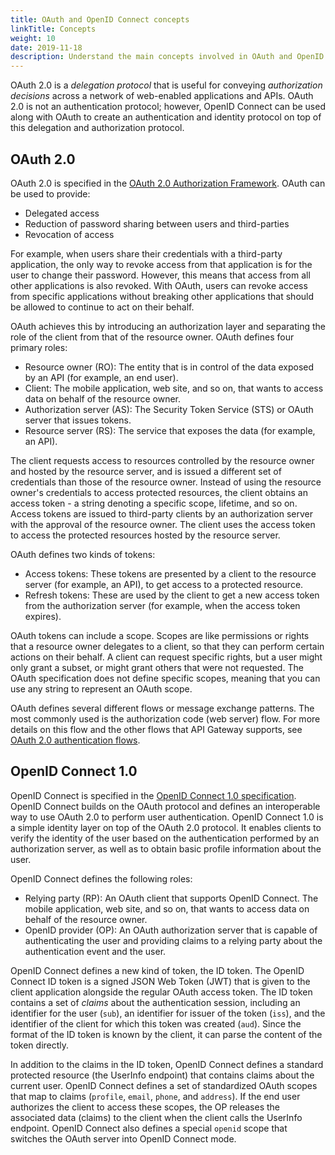 ```yaml
---
title: OAuth and OpenID Connect concepts
linkTitle: Concepts
weight: 10
date: 2019-11-18
description: Understand the main concepts involved in OAuth and OpenID Connect.
---
```


OAuth 2.0 is a *delegation protocol* that is useful for conveying *authorization decisions* across a network of web-enabled applications and APIs. OAuth 2.0 is not an authentication protocol; however, OpenID Connect can be used along with OAuth to create an authentication and identity protocol on top of this delegation and authorization protocol.

## OAuth 2.0

OAuth 2.0 is specified in the [OAuth 2.0 Authorization Framework](https://tools.ietf.org/html/rfc6749). OAuth can be used to provide:

* Delegated access
* Reduction of password sharing between users and third-parties
* Revocation of access

For example, when users share their credentials with a third-party application, the only way to revoke access from that application is for the user to change their password. However, this means that access from all other applications is also revoked. With OAuth, users can revoke access from specific applications without breaking other applications that should be allowed to continue to act on their behalf.

OAuth achieves this by introducing an authorization layer and separating the role of the client from that of the resource owner. OAuth defines four primary roles:

* Resource owner (RO): The entity that is in control of the data exposed by an API (for example, an end user).
* Client: The mobile application, web site, and so on, that wants to access data on behalf of the resource owner.
* Authorization server (AS): The Security Token Service (STS) or OAuth server that issues tokens.
* Resource server (RS): The service that exposes the data (for example, an API).

The client requests access to resources controlled by the resource owner and hosted by the resource server, and is issued a different set of credentials than those of the resource owner. Instead of using the resource owner's credentials to access protected resources, the client obtains an access token - a string denoting a specific scope, lifetime, and so on. Access tokens are issued to third-party clients by an authorization server with the approval of the resource owner. The client uses the access token to access the protected resources hosted by the resource server.

OAuth defines two kinds of tokens:

* Access tokens: These tokens are presented by a client to the resource server (for example, an API), to get access to a protected resource.
* Refresh tokens: These are used by the client to get a new access token from the authorization server (for example, when the access token expires).

OAuth tokens can include a scope. Scopes are like permissions or rights that a resource owner delegates to a client, so that they can perform certain actions on their behalf. A client can request specific rights, but a user might only grant a subset, or might grant others that were not requested. The OAuth specification does not define specific scopes, meaning that you can use any string to represent an OAuth scope.

OAuth defines several different flows or message exchange patterns. The most commonly used is the authorization code (web server) flow. For more details on this flow and the other flows that API Gateway supports, see [OAuth 2.0 authentication flows](/docs/apigw_oauth/oauth_flows).

## OpenID Connect 1.0

OpenID Connect is specified in the [OpenID Connect 1.0 specification](http://openid.net/specs/openid-connect-core-1_0.html). OpenID Connect builds on the OAuth protocol and defines an interoperable way to use OAuth 2.0 to perform user authentication. OpenID Connect 1.0 is a simple identity layer on top of the OAuth 2.0 protocol. It enables clients to verify the identity of the user based on the authentication performed by an authorization server, as well as to obtain basic profile information about the user.

OpenID Connect defines the following roles:

* Relying party (RP): An OAuth client that supports OpenID Connect. The mobile application, web site, and so on, that wants to access data on behalf of the resource owner.
* OpenID provider (OP): An OAuth authorization server that is capable of authenticating the user and providing claims to a relying party about the authentication event and the user.

OpenID Connect defines a new kind of token, the ID token. The OpenID Connect ID token is a signed JSON Web Token (JWT) that is given to the client application alongside the regular OAuth access token. The ID token contains a set of *claims* about the authentication session, including an identifier for the user (`sub`), an identifier for issuer of the token (`iss`), and the identifier of the client for which this token was created (`aud`). Since the format of the ID token is known by the client, it can parse the content of the token directly.

In addition to the claims in the ID token, OpenID Connect defines a standard protected resource (the UserInfo endpoint) that contains claims about the current user. OpenID Connect defines a set of standardized OAuth scopes that map to claims (`profile`, `email`, `phone`, and `address`). If the end user authorizes the client to access these scopes, the OP releases the associated data (claims) to the client when the client calls the UserInfo endpoint. OpenID Connect also defines a special `openid` scope that switches the OAuth server into OpenID Connect mode.
